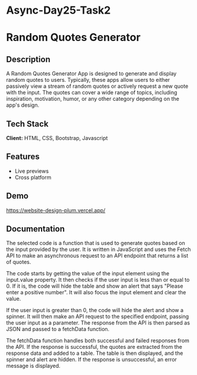 # Async-Day25-Task2

# Random Quotes Generator

## Description

A Random Quotes Generator App is designed to generate and display random quotes to users. Typically, these apps allow users to either passively view a stream of random quotes or actively request a new quote with the input. The quotes can cover a wide range of topics, including inspiration, motivation, humor, or any other category depending on the app's design.

## Tech Stack

**Client:** HTML, CSS, Bootstrap, Javascript

## Features

- Live previews
- Cross platform

## Demo

https://website-design-plum.vercel.app/

## Documentation

The selected code is a function that is used to generate quotes based on the input provided by the user. It is written in JavaScript and uses the Fetch API to make an asynchronous request to an API endpoint that returns a list of quotes.

The code starts by getting the value of the input element using the input.value property. It then checks if the user input is less than or equal to 0. If it is, the code will hide the table and show an alert that says "Please enter a positive number". It will also focus the input element and clear the value.

If the user input is greater than 0, the code will hide the alert and show a spinner. It will then make an API request to the specified endpoint, passing the user input as a parameter. The response from the API is then parsed as JSON and passed to a fetchData function.

The fetchData function handles both successful and failed responses from the API. If the response is successful, the quotes are extracted from the response data and added to a table. The table is then displayed, and the spinner and alert are hidden. If the response is unsuccessful, an error message is displayed.
